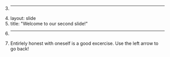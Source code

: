 3.	---
4.	layout: slide
5.	title: "Welcome to our second slide!"
6.	---
7.	Entirlely honest with oneself is a good excercise.
Use the left arrow to go back!
